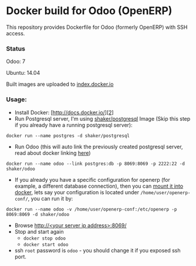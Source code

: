 Docker build for Odoo (OpenERP)
================================

This repository provides Dockerfile for Odoo (formerly OpenERP) with SSH access.

### Status
Odoo: 7

Ubuntu: 14.04

Built images are uploaded to [index.docker.io][1]

### Usage:

 - Install Docker: [http://docs.docker.io/][2]
 - Run Postgresql server, I'm using [shaker/postgresql][4] Image (Skip this step if you already have a running postgresql server):

 `docker run --name postgres -d shaker/postgresql`

 - Run Odoo (this will auto link the previously created postgresql server, read about docker linking [here][5])

 `docker run --name odoo --link postgres:db -p 8069:8069 -p 2222:22 -d shaker/odoo`

 - If you already you have a specific configuration for openerp (for example, a different database connection), then you can [mount it into docker][6], lets say your configuration is located under `/home/user/openerp-conf/`, you can run it by:

 `docker run --name odoo -v /home/user/openerp-conf:/etc/openerp -p 8069:8069 -d shaker/odoo`

 - Browse [http://&lt;your server ip address&gt;:8069/][3]
 - Stop and start again
   - `docker stop odoo`
   - `docker start odoo`
 - ssh `root` password is `odoo` - you should change it if you exposed ssh port.

  [1]: https://index.docker.io/u/shaker/
  [2]: http://docs.docker.io/en/latest/ "docs.docker.io"
  [3]: http://127.0.0.1:8069/
  [4]: https://registry.hub.docker.com/u/shaker/postgresql-docker/
  [5]: https://docs.docker.com/userguide/dockerlinks/
  [6]: https://docs.docker.com/userguide/dockervolumes/
